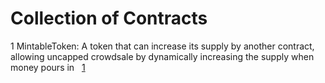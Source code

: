 # Collection of Contracts

1 MintableToken: A token that can increase its supply by another contract, allowing uncapped crowdsale by dynamically increasing the supply when money pours in
&nbsp;&nbsp;[1](https://github.com/TokenMarketNet/ico/blob/master/contracts/MintableToken.sol)
